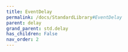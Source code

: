 ```yaml
---
title: EventDelay
permalink: /docs/StandardLibrary#EventDelay
parent: delay
grand_parent: std.delay
has_children: False
nav_order: 2
---
```

